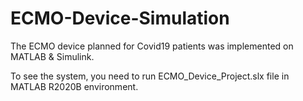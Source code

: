 # ECMO-Device-Simulation
The ECMO device planned for Covid19 patients was implemented on MATLAB & Simulink.

To see the system, you need to run ECMO_Device_Project.slx file in MATLAB R2020B environment.
